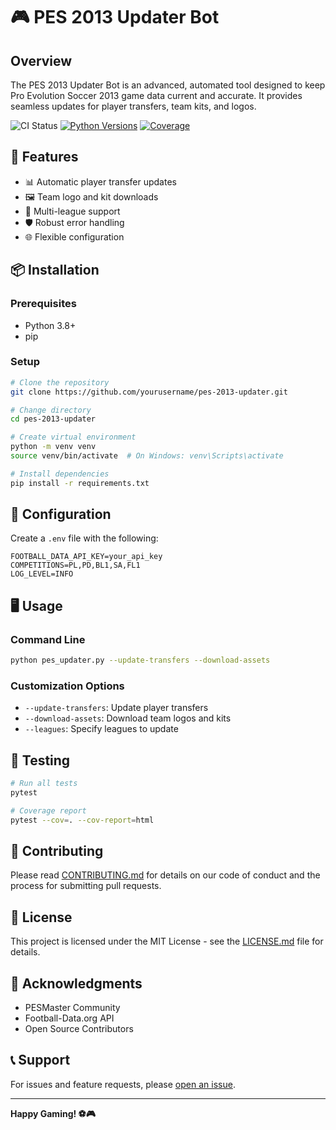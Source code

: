 # 🎮 PES 2013 Updater Bot

## Overview

The PES 2013 Updater Bot is an advanced, automated tool designed to keep Pro Evolution Soccer 2013 game data current and accurate. It provides seamless updates for player transfers, team kits, and logos.

![CI Status](https://github.com/yourusername/pes-2013-updater/workflows/CI/badge.svg)
[![Python Versions](https://img.shields.io/pypi/pyversions/pes-updater.svg)](https://pypi.org/project/pes-updater/)
[![Coverage](https://codecov.io/gh/yourusername/pes-2013-updater/branch/main/graph/badge.svg)](https://codecov.io/gh/yourusername/pes-2013-updater)

## 🚀 Features

- 📊 Automatic player transfer updates
- 🖼️ Team logo and kit downloads
- 🔄 Multi-league support
- 🛡️ Robust error handling
- 🌐 Flexible configuration

## 📦 Installation

### Prerequisites
- Python 3.8+
- pip

### Setup
```bash
# Clone the repository
git clone https://github.com/yourusername/pes-2013-updater.git

# Change directory
cd pes-2013-updater

# Create virtual environment
python -m venv venv
source venv/bin/activate  # On Windows: venv\Scripts\activate

# Install dependencies
pip install -r requirements.txt
```

## 🔧 Configuration

Create a `.env` file with the following:
```
FOOTBALL_DATA_API_KEY=your_api_key
COMPETITIONS=PL,PD,BL1,SA,FL1
LOG_LEVEL=INFO
```

## 🖥️ Usage

### Command Line
```bash
python pes_updater.py --update-transfers --download-assets
```

### Customization Options
- `--update-transfers`: Update player transfers
- `--download-assets`: Download team logos and kits
- `--leagues`: Specify leagues to update

## 🧪 Testing

```bash
# Run all tests
pytest

# Coverage report
pytest --cov=. --cov-report=html
```

## 🤝 Contributing

Please read [CONTRIBUTING.md](CONTRIBUTING.md) for details on our code of conduct and the process for submitting pull requests.

## 📄 License

This project is licensed under the MIT License - see the [LICENSE.md](LICENSE.md) file for details.

## 🙌 Acknowledgments

- PESMaster Community
- Football-Data.org API
- Open Source Contributors

## 📞 Support

For issues and feature requests, please [open an issue](https://github.com/yourusername/pes-2013-updater/issues).

---

**Happy Gaming! ⚽🎮**
